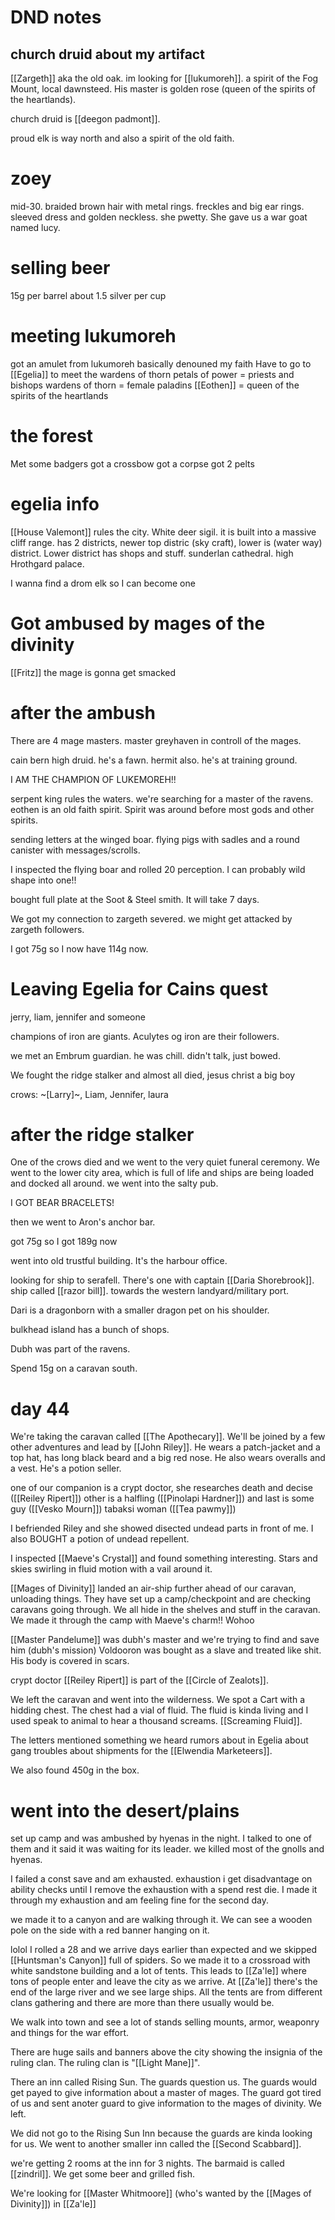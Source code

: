 # DND notes
## church druid about my artifact
[[Zargeth]] aka the old oak.
im looking for [[lukumoreh]]. a spirit of the Fog Mount, local dawnsteed.
His master is golden rose (queen of the spirits of the heartlands).

church druid is [[deegon padmont]].

proud elk is way north and also a spirit of the old faith.
# zoey
mid-30. braided brown hair with metal rings. freckles and big ear rings.
sleeved dress and golden neckless. she pwetty.
She gave us a war goat named lucy.

# selling beer
15g per barrel
about 1.5 silver per cup

# meeting lukumoreh
got an amulet from lukumoreh
basically denouned my faith
Have to go to [[Egelia]] to meet the wardens of thorn
petals of power = priests and bishops
wardens of thorn = female paladins
[[Eothen]] = queen of the spirits of the heartlands

# the forest
Met some badgers
got a crossbow
got a corpse
got 2 pelts

# egelia info
[[House Valemont]] rules the city. White deer sigil.
it is built into a massive cliff range.
has 2 districts, newer top distric (sky craft), lower is (water way) district.
Lower district has shops and stuff.
sunderlan cathedral.
high Hrothgard palace.

I wanna find a drom elk so I can become one

# Got ambused by mages of the divinity
[[Fritz]] the mage is gonna get smacked

# after the ambush
There are 4 mage masters.
master greyhaven in controll of the mages.

cain bern high druid. he's a fawn.
hermit also. he's at training ground.

I AM THE CHAMPION OF LUKEMOREH!!

serpent king rules the waters.
we're searching for a master of the ravens.
eothen is an old faith spirit. Spirit was around before most gods and other spirits.

sending letters at the winged boar.
flying pigs with sadles and a round canister with messages/scrolls.

I inspected the flying boar and rolled 20 perception.
I can probably wild shape into one!!

bought full plate at the Soot & Steel smith. It will take 7 days.

We got my connection to zargeth severed.
we might get attacked by zargeth followers.

I got 75g so I now have 114g now.

# Leaving Egelia for Cains quest
jerry, liam, jennifer and someone

champions of iron are giants.
Aculytes og iron are their followers.

we met an Embrum guardian. he was chill. didn't talk, just bowed.

We fought the ridge stalker and almost all died, jesus christ a big boy

crows: ~[Larry]~, Liam, Jennifer, laura

# after the ridge stalker
One of the crows died and we went to the very quiet funeral ceremony.
We went to the lower city area, which is full of life and ships are being loaded and docked all around.
we went into the salty pub.

I GOT BEAR BRACELETS!

then we went to Aron's anchor bar.

got 75g so I got 189g now

went into old trustful building. It's the harbour office.

looking for ship to serafell.
There's one with captain [[Daria Shorebrook]].
ship called [[razor bill]].
towards the western landyard/military port.

Dari is a dragonborn with a smaller dragon pet on his shoulder.

bulkhead island has a bunch of shops.

Dubh was part of the ravens.

Spend 15g on a caravan south.

# day 44
We're taking the caravan called [[The Apothecary]].
We'll be joined by a few other adventures and lead by [[John Riley]].
He wears a patch-jacket and a top hat, has long black beard and a big red nose.
He also wears overalls and a vest.
He's a potion seller.

one of our companion is a crypt doctor, she researches death and decise ([[Reiley Ripert]])
other is a halfling ([[Pinolapi Hardner]])
and last is some guy ([[Vesko Mourn]])
tabaksi woman ([[Tea pawmy]])

I befriended Riley and she showed disected undead parts in front of me.
I also BOUGHT a potion of undead repellent.

I inspected [[Maeve's Crystal]] and found something interesting.
Stars and skies swirling in fluid motion with a vail around it.

[[Mages of Divinity]] landed an air-ship further ahead of our caravan, unloading things.
They have set up a camp/checkpoint and are checking caravans going through.
We all hide in the shelves and stuff in the caravan.
We made it through the camp with Maeve's charm!! Wohoo

[[Master Pandelume]] was dubh's master and we're trying to find and save him (dubh's mission)
Voldooron was bought as a slave and treated like shit. His body is covered in scars.

crypt doctor [[Reiley Ripert]] is part of the [[Circle of Zealots]].

We left the caravan and went into the wilderness.
We spot a Cart with a hidding chest.
The chest had a vial of fluid.
The fluid is kinda living and I used speak to animal to hear a thousand screams.
[[Screaming Fluid]].

The letters mentioned something we heard rumors about in Egelia about gang troubles
about shipments for the [[Elwendia Marketeers]].

We also found 450g in the box.

# went into the desert/plains
set up camp and was ambushed by hyenas in the night.
I talked to one of them and it said it was waiting for its leader.
we killed most of the gnolls and hyenas.

I failed a const save and am exhausted.
exhaustion i get disadvantage on ability checks until I remove the exhaustion with a spend rest die.
I made it through my exhaustion and am feeling fine for the second day.

we made it to a canyon and are walking through it.
We can see a wooden pole on the side with a red banner hanging on it.

lolol I rolled a 28 and we arrive days earlier than expected and we skipped [[Huntsman's Canyon]] full of spiders.
So we made it to a crossroad with white sandstone building and a lot of tents.
This leads to [[Za'le]] where tons of people enter and leave the city as we arrive.
At [[Za'le]] there's the end of the large river and we see large ships.
All the tents are from different clans gathering and there are more than there usually would be.

We walk into town and see a lot of stands selling mounts, armor, weaponry and things for the war effort.

There are huge sails and banners above the city showing the insignia of the ruling clan.
The ruling clan is "[[Light Mane]]".

There an inn called Rising Sun.
The guards question us.
The guards would get payed to give information about a master of mages.
The guard got tired of us and sent anoter guard to give information to the mages of divinity.
We left.

We did not go to the Rising Sun Inn because the guards are kinda looking for us.
We went to another smaller inn called the [[Second Scabbard]].

we're getting 2 rooms at the inn for 3 nights.
The barmaid is called [[zindril]].
We get some beer and grilled fish.

We're looking for [[Master Whitmoore]] (who's wanted by the [[Mages of Divinity]]) in [[Za'le]]
















